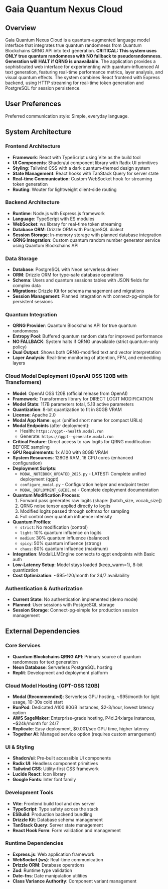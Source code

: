 # Gaia Quantum Nexus Cloud

## Overview

Gaia Quantum Nexus Cloud is a quantum-augmented language model interface that integrates true quantum randomness from Quantum Blockchains QRNG API into text generation. **CRITICAL: This system uses ONLY true quantum randomness with NO fallback to pseudorandomness. Generation will HALT if QRNG is unavailable.** The application provides a sophisticated web interface for experimenting with quantum-influenced AI text generation, featuring real-time performance metrics, layer analysis, and visual quantum effects. The system combines React frontend with Express backend, using HTTP streaming for real-time token generation and PostgreSQL for session persistence.

## User Preferences

Preferred communication style: Simple, everyday language.

## System Architecture

### Frontend Architecture
- **Framework**: React with TypeScript using Vite as the build tool
- **UI Components**: Shadcn/ui component library with Radix UI primitives
- **Styling**: Tailwind CSS with a dark quantum-themed design system
- **State Management**: React hooks with TanStack Query for server state
- **Real-time Communication**: Custom WebSocket hook for streaming token generation
- **Routing**: Wouter for lightweight client-side routing

### Backend Architecture
- **Runtime**: Node.js with Express.js framework
- **Language**: TypeScript with ES modules
- **WebSocket**: ws library for real-time token streaming
- **Database ORM**: Drizzle ORM with PostgreSQL dialect
- **Session Storage**: In-memory storage with planned database integration
- **QRNG Integration**: Custom quantum random number generator service using Quantum Blockchains API

### Data Storage
- **Database**: PostgreSQL with Neon serverless driver
- **ORM**: Drizzle ORM for type-safe database operations
- **Schema**: Users and quantum sessions tables with JSON fields for complex data
- **Migrations**: Drizzle Kit for schema management and migrations
- **Session Management**: Planned integration with connect-pg-simple for persistent sessions

### Quantum Integration
- **QRNG Provider**: Quantum Blockchains API for true quantum randomness
- **Entropy Pool**: Buffered quantum random data for improved performance
- **NO FALLBACK**: System halts if QRNG unavailable (strict quantum-only policy)
- **Dual Output**: Shows both QRNG-modified text and vector interpretation
- **Layer Analysis**: Real-time monitoring of attention, FFN, and embedding layers

### Cloud Model Deployment (OpenAI OSS 120B with Transformers)
- **Model**: OpenAI OSS 120B (official release from OpenAI)
- **Framework**: Transformers library for DIRECT LOGIT MODIFICATION
- **Model Stats**: 117B parameters total, 5.1B active parameters
- **Quantization**: 8-bit quantization to fit in 80GB VRAM
- **License**: Apache 2.0
- **Modal App Name**: `qgpt` (unified short name for compact URLs)
- **Modal Endpoints** (after deployment):
  - Health: `https://qgpt--health.modal.run`
  - Generate: `https://qgpt--generate.modal.run`
- **Critical Feature**: Direct access to raw logits for QRNG modification BEFORE sampling
- **GPU Requirements**: 1x A100 with 80GB VRAM
- **System Resources**: 128GB RAM, 16 CPU cores (enhanced configuration)
- **Deployment Scripts**: 
  - `MODAL_NOTEBOOK_UPDATED_2025.py` - LATEST: Complete unified deployment (qgpt)
  - `configure_modal.py` - Configuration helper and endpoint tester
  - `MODAL_DEPLOYMENT_GUIDE.md` - Complete deployment documentation
- **Quantum Modification Process**:
  1. Forward pass generates raw logits (shape: [batch_size, vocab_size])
  2. QRNG noise tensor applied directly to logits
  3. Modified logits passed through softmax for sampling
  4. Full control over quantum influence intensity
- **Quantum Profiles**:
  - `strict`: No modification (control)
  - `light`: 10% quantum influence on logits
  - `medium`: 30% quantum influence (balanced)
  - `spicy`: 50% quantum influence (strong)
  - `chaos`: 80% quantum influence (maximum)
- **Integration**: ModalLLMEngine connects to qgpt endpoints with Basic auth
- **Low-Latency Setup**: Model stays loaded (keep_warm=1), 8-bit quantization
- **Cost Optimization**: ~$95-120/month for 24/7 availability

### Authentication & Authorization
- **Current State**: No authentication implemented (demo mode)
- **Planned**: User sessions with PostgreSQL storage
- **Session Storage**: Connect-pg-simple for production session management

## External Dependencies

### Core Services
- **Quantum Blockchains QRNG API**: Primary source of quantum randomness for text generation
- **Neon Database**: Serverless PostgreSQL hosting
- **Replit**: Development and deployment platform

### Cloud Model Hosting (GPT-OSS 120B)
- **Modal (Recommended)**: Serverless GPU hosting, ~$95/month for light usage, 10-30s cold start
- **RunPod**: Dedicated A100 80GB instances, $2-3/hour, lowest latency option
- **AWS SageMaker**: Enterprise-grade hosting, P4d.24xlarge instances, ~$24k/month for 24/7
- **Replicate**: Easy deployment, $0.001/sec GPU time, higher latency
- **Together AI**: Managed service option (requires custom arrangement)

### UI & Styling
- **Shadcn/ui**: Pre-built accessible UI components
- **Radix UI**: Headless component primitives
- **Tailwind CSS**: Utility-first CSS framework
- **Lucide React**: Icon library
- **Google Fonts**: Inter font family

### Development Tools
- **Vite**: Frontend build tool and dev server
- **TypeScript**: Type safety across the stack
- **ESBuild**: Production backend bundling
- **Drizzle Kit**: Database schema management
- **TanStack Query**: Server state management
- **React Hook Form**: Form validation and management

### Runtime Dependencies
- **Express.js**: Web application framework
- **WebSocket (ws)**: Real-time communication
- **Drizzle ORM**: Database operations
- **Zod**: Runtime type validation
- **Date-fns**: Date manipulation utilities
- **Class Variance Authority**: Component variant management